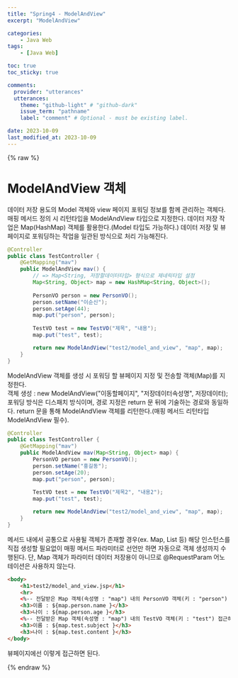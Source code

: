 ```yaml
---
title: "Spring4 - ModelAndView"
excerpt: "ModelAndView"

categories:
    - Java Web
tags:
    - [Java Web]

toc: true
toc_sticky: true

comments:
  provider: "utterances"
  utterances:
    theme: "github-light" # "github-dark"
    issue_term: "pathname"
    label: "comment" # Optional - must be existing label.

date: 2023-10-09
last_modified_at: 2023-10-09
---
```

{% raw %}
# ModelAndView 객체
데이터 저장 용도의 Model 객체와 view 페이지 포워딩 정보를 함께 관리하는 객체다. 매핑 메서드 정의 시 리턴타입을 ModelAndView 타입으로 지정한다. 데이터 저장 작업은 Map(HashMap) 객체를 활용한다.(Model 타입도 가능하다.) 데이터 저장 및 뷰페이지로 포워딩하는 작업을 일관된 방식으로 처리 가능해진다.  

```java
@Controller
public class TestController {
    @GetMapping("mav")
	public ModelAndView mav() {
		// => Map<String, 저장할데이터타입> 형식으로 제네릭타입 설정
		Map<String, Object> map = new HashMap<String, Object>();
		
		PersonVO person = new PersonVO();
		person.setName("이순신");
		person.setAge(44);
		map.put("person", person);
		
		TestVO test = new TestVO("제목", "내용");
		map.put("test", test);

		return new ModelAndView("test2/model_and_view", "map", map);
	}
}
```
ModelAndView 객체를 생성 시 포워딩 할 뷰페이지 지정 및 전송할 객체(Map)를 지정한다.  
객체 생성 : new ModelAndView("이동할페이지", "저장데이터속성명", 저장데이터);  
포워딩 방식은 디스패치 방식이며, 경로 지정은 return 문 뒤에 기술하는 경로와 동일하다. return 문을 통해 ModelAndView 객체를 리턴한다.(매핑 메서드 리턴타입 ModelAndView 필수).  

```java
@Controller
public class TestController {
	@GetMapping("mav")
	public ModelAndView mav(Map<String, Object> map) {
		PersonVO person = new PersonVO();
		person.setName("홍길동");
		person.setAge(20);
		map.put("person", person);
		
		TestVO test = new TestVO("제목2", "내용2");
		map.put("test", test);

		return new ModelAndView("test2/model_and_view", "map", map);
	}
}
```
메서드 내에서 공통으로 사용될 객체가 존재할 경우(ex. Map, List 등) 해당 인스턴스를 직접 생성할 필요없이 매핑 메서드 파라미터로 선언만 하면 자동으로 객체 생성까지 수행된다. 단, Map 객체가 파라미터 데이터 저장용이 아니므로 @RequestParam 어노테이션은 사용하지 않는다.  

```html
<body>
    <h1>test2/model_and_view.jsp</h1>
    <hr>
    <%-- 전달받은 Map 객체(속성명 : "map") 내의 PersonVO 객체(키 : "person") 접근하여 데이터 출력 --%>
    <h3>이름 : ${map.person.name }</h3>
    <h3>나이 : ${map.person.age }</h3>
    <%-- 전달받은 Map 객체(속성명 : "map") 내의 TestVO 객체(키 : "test") 접근하여 데이터 출력 --%>
    <h3>이름 : ${map.test.subject }</h3>
    <h3>나이 : ${map.test.content }</h3>
</body>
```
뷰페이지에선 이렇게 접근하면 된다.  







{% endraw %}